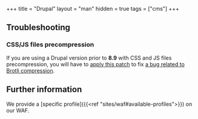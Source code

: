 +++
title = "Drupal"
layout = "man"
hidden = true
tags = ["cms"]
+++

## Troubleshooting

### CSS/JS files precompression

If you are using a Drupal version prior to **8.9** with CSS and JS files precompression, you will have to [apply this patch](https://www.drupal.org/files/issues/2019-01-02/3023545-mod_brotli.patch) to fix [a bug related to Brotli compression](https://www.drupal.org/project/drupal/issues/2960808).

## Further information

We provide a [specific profile]({{<ref "sites/waf#available-profiles">}}) on our WAF.
